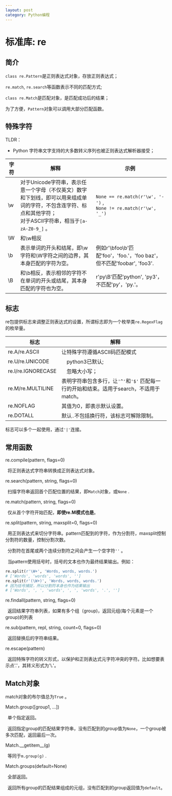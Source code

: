 ```yaml
---
layout: post
category: Python编程
---
```


# 标准库: re
## 简介
`class re.Pattern`是正则表达式对象，存放正则表达式；

`re.match`, `re.search`等函数表示不同的匹配方式;

`class re.Match`是匹配对象，是匹配成功后的结果；

为了方便，`Pattern`对象可以调用大部分匹配函数。

## 特殊字符
TLDR：

* Python 字符串文字支持的大多数转义序列也被正则表达式解析器接受；

| 字符  | 解释                                                                                               | 示例                                                                     |
| --- | ------------------------------------------------------------------------------------------------ | ---------------------------------------------------------------------- |
| \\w | 对于Unicode字符串，表示任意一个字母（不仅英文）数字和下划线，即可以用来组成单词的字符，不包含连字符、标点和其他字符；<br>对于ASCII字符串，相当于`[a-zA-Z0-9_]` 。 | `None == re.match(r'\w', '-')` ,<br>`None != re.match(r'\w', '_')`<br> |
| \\W | 和\\w相反                                                                                           |                                                                        |
| \\b | 表示单词的开头和结尾，即\\w字符和\\W字符之间的边界，其本身匹配的字符为空。                                                         | 例如r'\\bfoo\\b'匹配'foo'，'foo.'，'foo baz'，但不匹配'foobar', 'foo3'.           |
| \\B | 和\\b相反，表示相邻的字符不在单词的开头或结尾，其本身匹配的字符也为空。                                                            | r'py\\B'匹配'python', 'py3'，不匹配'py'，'py.'。                               |

## 标志
re包提供标志来调整正则表达式的设置，所谓标志即为一个枚举类`re.RegexFlag`的枚举量。

| 标志 | 解释 |
| ----- | ----- |
|re.A/re.ASCII|让特殊字符遵循ASCII码匹配模式|
|re.U/re.UNICODE| python3已默认;|
|re.I/re.IGNORECASE| 忽略大小写；|
|re.M/re.MULTILINE|表明字符串包含多行，让`'^'`和`'$'` 匹配每一行的开始和结束。适用于search，不适用于match。|
|re.NOFLAG|其值为0，即表示默认设置。|
|re.DOTALL|默认`.`不包括换行符，该标志可解除限制。|

标志可以多个一起使用，通过`'|'`连接。

## 常用函数
re.compile(pattern, flags=0)

&ensp;将正则表达式字符串转换成正则表达式对象。

re.search(pattern, string, flags=0)

&ensp;扫描字符串返回首个匹配位置的结果，即`Match`对象，或`None` .

re.match(pattern, string, flags=0)

&ensp;仅从首个字符开始匹配，**即使re.M模式也是**。

re.split(pattern, string, maxsplit=0, flags=0)

&ensp;用正则表达式来切分字符串。pattern匹配到的字符，作为分割符，maxsplit控制分割符的数量，控制分割次数。

&ensp;分割符在首尾或两个连续分割符之间会产生一个空字符`''` 。

&ensp;当pattern使用括号时，括号的文本也作为最终结果输出。例如：

```python
re.split(r'\W+', 'Words, words, words.')
# ['Words', 'words', 'words', '']
re.split(r'(\W+)', 'Words, words, words.')
# 因为括号捕捉，所以分割符本身也作为结果输出
# ['Words', ', ', 'words', ', ', 'words', '.', '']
```
re.findall(pattern, string, flags=0)

&ensp;返回结果字符串列表，如果有多个组（group)，返回元组(每个元素是一个group)的列表

re.sub(pattern, repl, string, count=0, flags=0)

&ensp;返回替换后的字符串结果。

re.escape(pattern)

&ensp;返回特殊字符的转义形式，以保护和正则表达式元字符冲突的字符。比如想要表示点'.'，其转义形式为'\\.'。

## Match对象
match对象的布尔值总为`True` 。

Match.group(\[group1, ...\])

&ensp;单个指定返回。

&ensp;返回指定group的匹配结果字符串，没有匹配到的group值为`None`，一个group被多次匹配，返回最后一次。

Match.\_\_getitem\_\_(g)

&ensp;等同于`m.group(g)` .

Match.groups(default=None)

&ensp;全部返回。

&ensp;返回所有group的匹配结果组成的元组，没有匹配到的group返回值为`default`。